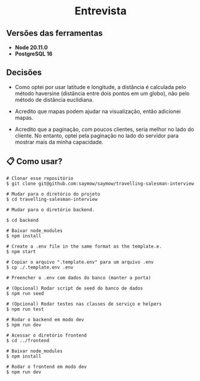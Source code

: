 <h1 align="center">Entrevista</h1>

## Versões das ferramentas

- **Node 20.11.0**  
- **PostgreSQL 16** 

## Decisões 

- Como optei por usar latitude e longitude, a distância é calculada pelo método haversine (distância entre dois pontos em um globo), não pelo método de distância euclidiana.

- Acredito que mapas podem ajudar na visualização, então adicionei mapas.

- Acredito que a paginação, com poucos clientes, seria melhor no lado do cliente. No entanto, optei pela paginação no lado do servidor para mostrar mais da minha capacidade.


## :clipboard: Como usar?

```
# Clonar esse repositório
$ git clone git@github.com:saymow/saymow/travelling-salesman-interview

# Mudar para o diretório do projeto
$ cd travelling-salesman-interview

# Mudar para o diretório backend.

$ cd backend

# Baixar node_modules
$ npm install

# Create a .env file in the same format as the template.e.
$ npm start

# Copiar o arquivo ".template.env" para um arquivo .env
$ cp ./.template.env .env

# Preencher o .env com dados do banco (manter a porta)

# (Opcional) Rodar script de seed do banco de dados
$ npm run seed

# (Opcional) Rodar testes nas classes de serviço e helpers
$ npm run test

# Rodar o backend em modo dev
$ npm run dev

# Acessar o diretório frontend
$ cd ../frontend

# Baixar node_modules
$ npm install

# Rodar o frontend em modo dev 
$ npm run dev
```
